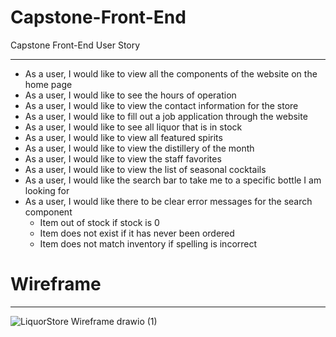 # Capstone-Front-End


Capstone Front-End User Story
______________________
- As a user, I would like to view all the components of the website on the home page
- As a user, I would like to see the hours of operation
- As a user, I would like to view the contact information for the store
- As a user, I would like to fill out a job application through the website
- As a user, I would like to see all liquor that is in stock 
- As a user, I would like to view all featured spirits
- As a user, I would like to view the distillery of the month
- As a user, I would like to view the staff favorites
- As a user, I would like to view the list of seasonal cocktails
- As a user, I would like the search bar to take me to a specific bottle I am looking for
- As a user, I would like there to be clear error messages for the search component
     - Item out of stock if stock is 0
     - Item does not exist if it has never been ordered
     - Item does not match inventory if spelling is incorrect



# Wireframe
___________________

![LiquorStore Wireframe drawio (1)](https://user-images.githubusercontent.com/94800802/155409852-dd591805-6c85-4b37-badc-4cc3dc99abf8.png)
